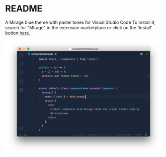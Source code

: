 # README
A Mirage blue theme with pastel tones for Visual Studio Code
To install it, search for "Mirage" in the extension marketplace or click on the 'Install' button [here](https://marketplace.visualstudio.com/items?itemName=tristanremy.mirage#review-details).

![React Code Screenshot](/assets/react-screenshot.png?raw=true "React Code Screenshot")